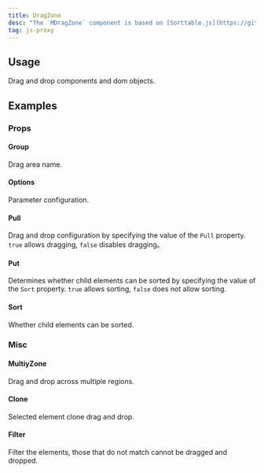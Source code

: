 ```yaml
---
title: DragZone
desc: "The `MDragZone` component is based on [Sorttable.js](https://github.com/SortableJS/Sortable) to implement drag and drop functionality"
tag: js-proxy
---
```


## Usage

Drag and drop components and dom objects.

<drag-zone-usage></drag-zone-usage>

<app-alert type="info" content='You need to reference the package of `Sorttable.js` before using it :`<script src="https://cdn.masastack.com/npm/sortable/Sortable.min.js"></script>`.'></app-alert>

## Examples

### Props

#### Group

Drag area name.

<masa-example file="Examples.components.drag_zone.Group"></masa-example>

#### Options

Parameter configuration.

<masa-example file="Examples.components.drag_zone.Options"></masa-example>

#### Pull

Drag and drop configuration by specifying the value of the `Pull` property. `true` allows dragging, `false` disables dragging。

<masa-example file="Examples.components.drag_zone.Pull"></masa-example>

#### Put

Determines whether child elements can be sorted by specifying the value of the `Sort` property. `true` allows sorting, `false` does not allow sorting.

<masa-example file="Examples.components.drag_zone.Put"></masa-example>

#### Sort

Whether child elements can be sorted.

<masa-example file="Examples.components.drag_zone.Sort"></masa-example>

### Misc

#### MultiyZone

Drag and drop across multiple regions.

<masa-example file="Examples.components.drag_zone.MultiyZone"></masa-example>

#### Clone

Selected element clone drag and drop.

<masa-example file="Examples.components.drag_zone.Clone"></masa-example>

#### Filter

Filter the elements, those that do not match cannot be dragged and dropped.

<masa-example file="Examples.components.drag_zone.Filter"></masa-example>

